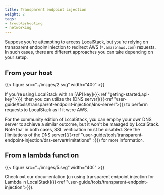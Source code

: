 ```yaml
---
title: Transparent endpoint injection
weight: 2
tags:
- troubleshooting
- networking
---
```


Suppose you're attempting to access LocalStack, but you're relying on transparent endpoint injection to redirect AWS (`*.amazonaws.com`) requests. In such cases, there are different approaches you can take depending on your setup.

## From your host

{{< figure src="../images/2.svg" width="400" >}}

If you're using LocalStack with an [API key]({{<ref "getting-started/api-key">}}), then you can utilize the [DNS server]({{<ref "user-guide/tools/transparent-endpoint-injection/dns-server">}}) to perform requests to LocalStack as if it were AWS.

For the community edition of LocalStack, you can employ your own DNS server to achieve a similar outcome, but it won't be managed by LocalStack. Note that in both cases, SSL verification must be disabled. See the [limitations of the DNS server]({{<ref "user-guide/tools/transparent-endpoint-injection/dns-server#limitations" >}}) for more information.

## From a lambda function

{{< figure src="../images/5.svg" width="400" >}}

Check out our documentation [on using transparent endpoint injection for Lambda in LocalStack]({{<ref "user-guide/tools/transparent-endpoint-injection">}}).
